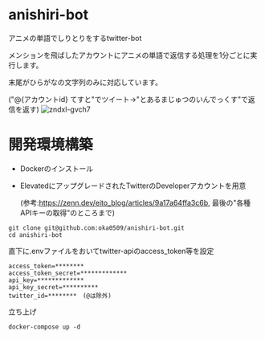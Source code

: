 # anishiri-bot
アニメの単語でしりとりをするtwitter-bot

メンションを飛ばしたアカウントにアニメの単語で返信する処理を1分ごとに実行します。

末尾がひらがなの文字列のみに対応しています。

("@{アカウントid} てすと"でツイート→"とあるまじゅつのいんでっくす"で返信を返す)
![zndxl-gvch7](https://user-images.githubusercontent.com/76876781/205491946-41d1cd51-eee7-44cf-953c-f94587773010.gif)

# 開発環境構築
* Dockerのインストール
* ElevatedにアップグレードされたTwitterのDeveloperアカウントを用意

    (参考:https://zenn.dev/eito_blog/articles/9a17a64ffa3c6b,  最後の"各種APIキーの取得"のところまで)
```
git clone git@github.com:oka0509/anishiri-bot.git
cd anishiri-bot
```
直下に.envファイルをおいてtwitter-apiのaccess_token等を設定
```
access_token=********
access_token_secret=*************
api_key=*************
api_key_secret=**********
twitter_id=********　(@は除外)
```
立ち上げ
```
docker-compose up -d
```
